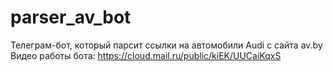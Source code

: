 # parser_av_bot
Телеграм-бот, который парсит ссылки на автомобили Audi с сайта av.by
Видео работы бота: https://cloud.mail.ru/public/kiEK/UUCaiKqxS
